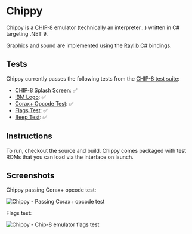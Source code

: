 # Chippy

Chippy is a [CHIP-8](https://en.wikipedia.org/wiki/CHIP-8) emulator (technically an interpreter...) written in C# targeting .NET 9. 

Graphics and sound are implemented using the [Raylib C#](https://github.com/raylib-cs/raylib-cs) bindings.

## Tests

Chippy currently passes the following tests from the [CHIP-8 test suite](https://github.com/Timendus/chip8-test-suite?tab=readme-ov-file):

- [CHIP-8 Splash Screen](https://github.com/Timendus/chip8-test-suite?tab=readme-ov-file#chip-8-splash-screen): ✅
- [IBM Logo](https://github.com/Timendus/chip8-test-suite#ibm-logo): ✅
- [Corax+ Opcode Test](https://github.com/Timendus/chip8-test-suite#corax-opcode-test): ✅
- [Flags Test](https://github.com/Timendus/chip8-test-suite?tab=readme-ov-file#flags-test): ✅
- [Beep Test](https://github.com/Timendus/chip8-test-suite?tab=readme-ov-file#beep-test): ✅ 

## Instructions

To run, checkout the source and build. Chippy comes packaged with test ROMs that you can load via the interface on launch.

## Screenshots

Chippy passing Corax+ opcode test:

![Chippy - Passing Corax+ opcode test](https://github.com/user-attachments/assets/fd822186-6501-4946-bf4a-d324df607d8b)

Flags test:

![Chippy - Chip-8 emulator flags test](https://github.com/user-attachments/assets/38930c75-d8c4-4901-8231-6a3b16336feb)